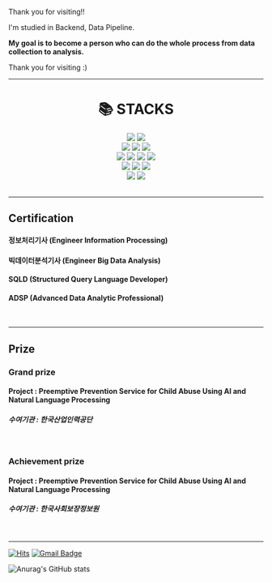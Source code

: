 
Thank you for visiting!!

I'm studied in Backend, Data Pipeline.
<br>

**My goal is to become a person who can do the whole process from data collection to analysis.**
<br>

Thank you for visiting :) 
<br>

<hr>

<div align=center><h1>📚 STACKS</h1></div>

<div align=center> 
  <img src="https://img.shields.io/badge/python-3776AB?style=for-the-badge&logo=python&logoColor=white">
  <img src="https://img.shields.io/badge/java-007396?style=for-the-badge&logo=java&logoColor=white"> 
  <br>
  
  <img src="https://img.shields.io/badge/oracle-F80000?style=for-the-badge&logo=oracle&logoColor=white"> 
  <img src="https://img.shields.io/badge/mysql-4479A1?style=for-the-badge&logo=mysql&logoColor=white"> 
  <img src="https://img.shields.io/badge/neo4j-61DAFB?style=for-the-badge&logo=neo4j&logoColor=black"> 

  <br>

  <img src="https://img.shields.io/badge/apachekafka-231F20?style=for-the-badge&logo=apachekafka&logoColor=white">
  <img src="https://img.shields.io/badge/apacheairflow-017CEE?style=for-the-badge&logo=apacheairflow&logoColor=white">
  <img src="https://img.shields.io/badge/tensorflow-FF6F00?style=for-the-badge&logo=tensorflow&logoColor=white">
  <img src="https://img.shields.io/badge/pytorch-EE4C2C?style=for-the-badge&logo=pytorch&logoColor=white">

  <br>

  <img src="https://img.shields.io/badge/linux-FCC624?style=for-the-badge&logo=linux&logoColor=black"> 
  <img src="https://img.shields.io/badge/amazonaws-232F3E?style=for-the-badge&logo=amazonaws&logoColor=white"> 
  <img src="https://img.shields.io/badge/ubuntu-E95420?style=for-the-badge&logo=apachetomcat&logoColor=white">
  <br>
  
  <img src="https://img.shields.io/badge/github-181717?style=for-the-badge&logo=github&logoColor=white">
  <img src="https://img.shields.io/badge/docker-2496ED?style=for-the-badge&logo=git&logoColor=white">
  <br>
</div>

<br>
<hr>

## Certification 
####  정보처리기사 (Engineer Information Processing)
####  빅데이터분석기사 (Engineer Big Data Analysis)
####  SQLD (Structured Query Language Developer)
####  ADSP (Advanced Data Analytic Professional)

<br>
<hr>

## Prize
###  Grand prize  
####  Project : Preemptive Prevention Service for Child Abuse Using AI and Natural Language Processing
#####  수여기관 : 한국산업인력공단

<br>

###  Achievement prize 
####  Project : Preemptive Prevention Service for Child Abuse Using AI and Natural Language Processing
#####  수여기관 : 한국사회보장정보원
<br>
<hr>

[![Hits](https://hits.seeyoufarm.com/api/count/incr/badge.svg?url=https%3A%2F%2Fgithub.com%2Fsig6774%2Fsig6774&count_bg=%2379C83D&title_bg=%23555555&icon=&icon_color=%2323F63C&title=hits&edge_flat=true)](https://hits.seeyoufarm.com) [![Gmail Badge](https://img.shields.io/badge/Gmail-d14836?style=flat-square&logo=Gmail&logoColor=white&link=mailto:fpdl6281@gmail.com)](mailto:fpdl6281@gmail.com)


![Anurag's GitHub stats](https://github-readme-stats.vercel.app/api?username=sig6774&show_icons=true&theme=merko)



